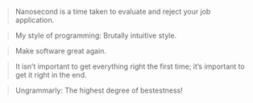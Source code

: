 > Nanosecond is a time taken to evaluate and reject your job application.


> My style of programming: Brutally intuitive style.


> Make software great again.


> It isn’t important to get everything right the first time; it’s important to get it right in the end.


> Ungrammarly: The highest degree of bestestness!
